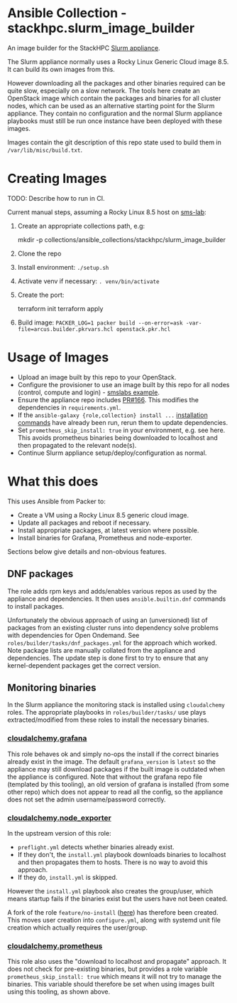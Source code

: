 # Ansible Collection - stackhpc.slurm_image_builder

An image builder for the StackHPC [Slurm appliance](https://github.com/stackhpc/ansible-slurm-appliance/).

The Slurm appliance normally uses a Rocky Linux Generic Cloud image 8.5. It can build its own images from this.

However downloading all the packages and other binaries required can be quite slow, especially on a slow network. The tools here create an OpenStack image which contain the packages and binaries for all cluster nodes, which can be used as an alternative starting point for the Slurm appliance. They contain no configuration and the normal Slurm appliance playbooks must still be run once instance have been deployed with these images.

Images contain the git description of this repo state used to build them in `/var/lib/misc/build.txt`.

# Creating Images

TODO: Describe how to run in CI.

Current manual steps, assuming a Rocky Linux 8.5 host on [sms-lab](https://api.sms-lab.cloud/):

1. Create an appropriate collections path, e.g:

    mkdir -p collections/ansible_collections/stackhpc/slurm_image_builder

1. Clone the repo
1. Install environment: `./setup.sh`
1. Activate venv if necessary: `. venv/bin/activate`
1. Create the port:

    terraform init
    terraform apply

1. Build image: `PACKER_LOG=1 packer build --on-error=ask -var-file=arcus.builder.pkrvars.hcl openstack.pkr.hcl`

# Usage of Images

- Upload an image built by this repo to your OpenStack.
- Configure the provisioner to use an image built by this repo for all nodes (control, compute and login) - [smslabs example](https://github.com/stackhpc/ansible-slurm-appliance/commit/cc362e573f07829bcd6eb6475667cbf4ba26b58d).
- Ensure the appliance repo includes [PR#166](https://github.com/stackhpc/ansible-slurm-appliance/pull/166). This modifies the dependencies in `requirements.yml`.
- If the `ansible-galaxy {role,collection} install ...` [installation commands](https://github.com/stackhpc/ansible-slurm-appliance/#installation-on-deployment-host) have already been run, rerun them to update dependencies.
- Set `prometheus_skip_install: true` in your environment, e.g. see here. This avoids prometheus binaries being downloaded to localhost and then propagated to the relevant node(s).
- Continue Slurm appliance setup/deploy/configuration as normal.

# What this does
This uses Ansible from Packer to:
- Create a VM using a Rocky Linux 8.5 generic cloud image.
- Update all packages and reboot if necessary.
- Install appropriate packages, at latest version where possible.
- Install binaries for Grafana, Prometheus and node-exporter.

Sections below give details and non-obvious features.

## DNF packages

The role adds rpm keys and adds/enables various repos as used by the appliance and dependencies. It then uses `ansible.builtin.dnf` commands to install packages.

Unfortunately the obvious approach of using an (unversioned) list of packages from an existing cluster runs into dependency solve problems with dependencies for Open Ondemand. See `roles/builder/tasks/dnf_packages.yml` for the approach which worked. Note package lists are manually collated from the appliance and dependencies. The update step is done first to try to ensure that any kernel-dependent packages get the correct version.

## Monitoring binaries
In the Slurm appliance the monitoring stack is installed using `cloudalchemy` roles. The appropriate playbooks in `roles/builder/tasks/` use plays extracted/modified from these roles to install the necessary binaries.

### [cloudalchemy.grafana](https://github.com/cloudalchemy/ansible-grafana)

This role behaves ok and simply no-ops the install if the correct binaries already exist in the image. The default `grafana_version` is `latest` so the appliance may still download packages if the built image is outdated when the appliance is configured. Note that without the grafana repo file (templated by this tooling), an old version of grafana is installed (from some other repo) which does not appear to read all the config, so the appliance does not set the admin username/password correctly.

### [cloudalchemy.node_exporter](https://github.com/cloudalchemy/ansible-node-exporter)

In the upstream version of this role:
- `preflight.yml` detects whether binaries already exist.
- If they don't, the `install.yml` playbook downloads binaries to localhost and then propagates them to hosts. There is no way to avoid this approach.
- If they do, `install.yml` is skipped.

However the `install.yml` playbook also creates the group/user, which means startup fails if the binaries exist but the users have not been ceated.

A fork of the role `feature/no-install` ([here](https://github.com/stackhpc/ansible-node-exporter/tree/feature/no-install)) has therefore been created. This moves user creation into `configure.yml`, along with systemd unit file creation which actually requires the user/group.

### [cloudalchemy.prometheus](https://github.com/cloudalchemy/ansible-prometheus)

This role also uses the "download to localhost and propagate" approach. It does not check for pre-existing binaries, but provides a role variable `prometheus_skip_install: true` which means it will not try to manage the binaries. This variable should therefore be set when using images built using this tooling, as shown above.

